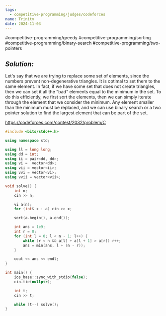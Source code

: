 ```yaml
---
tags:
  - competitive-programming/judges/codeforces
name: Trinity
date: 2024-11-03
---
```

#competitive-programming/greedy #competitive-programming/sorting #competitive-programming/binary-search #competitive-programming/two-pointers 
## _Solution:_
Let's say that we are trying to replace some set of elements, since the numbers prevent non-degenerative triangles. It is optimal to set them to the same element. In fact, if we have some set that does not create triangles, then we can set it all the "bad" elements equal to the minimum in the set. To do this efficiently, we first sort the elements, then we can simply iterate through the element that we consider the minimum. Any element smaller than the minimum must be replaced, and we can use binary search or a two pointer solution to find the largest element that can be part of the set. 

https://codeforces.com/contest/2032/problem/C
```cpp
#include <bits/stdc++.h>

using namespace std;

using ll = long long;
using dd = int;
using ii = pair<dd, dd>;
using vi =  vector<dd>;
using vii = vector<ii>;
using vvi = vector<vi>;
using vvii = vector<vii>;

void solve() {
    int n;
    cin >> n;

    vi a(n);
    for (int& x : a) cin >> x;

    sort(a.begin(), a.end());

    int ans = 1e9;
    int r = 0;
    for (int l = 0; l < n - 1; l++) {
        while (r < n && a[l] + a[l + 1] > a[r]) r++;
        ans = min(ans, l + (n - r));
    }

    cout << ans << endl;
}

int main() {
    ios_base::sync_with_stdio(false);
    cin.tie(nullptr);

    int t;
    cin >> t;

    while (t--) solve();
}
```